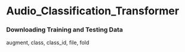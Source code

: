 # Audio_Classification_Transformer

### Downloading Training and Testing Data

augment, class, class_id, file, fold 
